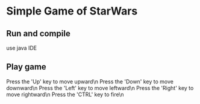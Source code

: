 # Simple Game of StarWars

## Run and compile
use java IDE

## Play game
Press the 'Up' key to move upward\n
Press the 'Down' key to move downward\n
Press the 'Left' key to move leftward\n
Press the 'Right' key to move rightward\n
Press the 'CTRL' key to fire\n
